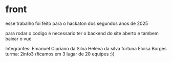 # front

esse trabalho foi feito para o hackaton dos segundos anos de 2025

para rodar o codigo é necessario ter o backend do site aberto e tambem baixar o vue


Integrantes:
Emanuel Cipriano da Silva
Helena da silva fortuna
Eloisa Borges
turma: 2info3
(ficamos em 3 lugar de 20 equipes :))
